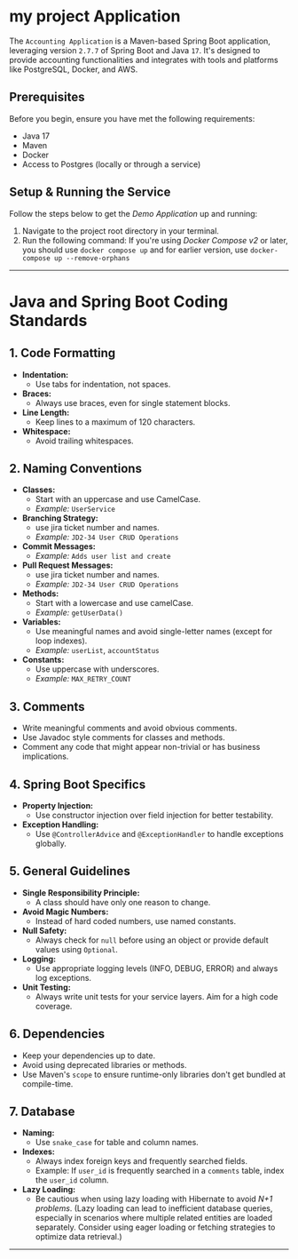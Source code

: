 # my project Application

The `Accounting Application` is a Maven-based Spring Boot application, leveraging version `2.7.7` of Spring Boot and Java `17`. It's designed to provide accounting functionalities and integrates with tools and platforms like PostgreSQL, Docker, and AWS.

## Prerequisites

Before you begin, ensure you have met the following requirements:

- Java 17
- Maven
- Docker
- Access to Postgres (locally or through a service)


## Setup & Running the Service

Follow the steps below to get the _Demo Application_ up and running:

1. Navigate to the project root directory in your terminal.
2. Run the following command:
   If you're using _Docker Compose v2_ or later, you should use `docker compose up` and for earlier version, use
   `docker-compose up --remove-orphans`

---

# Java and Spring Boot Coding Standards

## 1. Code Formatting

- **Indentation:**
    - Use tabs for indentation, not spaces.
- **Braces:**
    - Always use braces, even for single statement blocks.
- **Line Length:**
    - Keep lines to a maximum of 120 characters.
- **Whitespace:**
    - Avoid trailing whitespaces.

## 2. Naming Conventions

- **Classes:**
    - Start with an uppercase and use CamelCase.
    - *Example:* `UserService`
- **Branching Strategy:**
    - use jira ticket number and names.
    - *Example:* `JD2-34 User CRUD Operations`
- **Commit Messages:**
    - *Example:* `Adds user list and create`
- **Pull Request Messages:**
    - use jira ticket number and names.
    - *Example:* `JD2-34 User CRUD Operations`
- **Methods:**
    - Start with a lowercase and use camelCase.
    - *Example:* `getUserData()`
- **Variables:**
    - Use meaningful names and avoid single-letter names (except for loop indexes).
    - *Example:* `userList`, `accountStatus`
- **Constants:**
    - Use uppercase with underscores.
    - *Example:* `MAX_RETRY_COUNT`

## 3. Comments

- Write meaningful comments and avoid obvious comments.
- Use Javadoc style comments for classes and methods.
- Comment any code that might appear non-trivial or has business implications.

## 4. Spring Boot Specifics

- **Property Injection:**
    - Use constructor injection over field injection for better testability.
- **Exception Handling:**
    - Use `@ControllerAdvice` and `@ExceptionHandler` to handle exceptions globally.

## 5. General Guidelines

- **Single Responsibility Principle:**
    - A class should have only one reason to change.
- **Avoid Magic Numbers:**
    - Instead of hard coded numbers, use named constants.
- **Null Safety:**
    - Always check for `null` before using an object or provide default values using `Optional`.
- **Logging:**
    - Use appropriate logging levels (INFO, DEBUG, ERROR) and always log exceptions.
- **Unit Testing:**
    - Always write unit tests for your service layers. Aim for a high code coverage.

## 6. Dependencies

- Keep your dependencies up to date.
- Avoid using deprecated libraries or methods.
- Use Maven's `scope` to ensure runtime-only libraries don't get bundled at compile-time.

## 7. Database

- **Naming:**
    - Use `snake_case` for table and column names.
- **Indexes:**
    - Always index foreign keys and frequently searched fields.
    - Example: If `user_id` is frequently searched in a `comments` table, index the `user_id` column.
- **Lazy Loading:**
    - Be cautious when using lazy loading with Hibernate to avoid _N+1 problems_. (Lazy loading can lead to inefficient database queries, especially in scenarios where multiple related entities are loaded separately. Consider using eager loading or fetching strategies to optimize data retrieval.)

---
